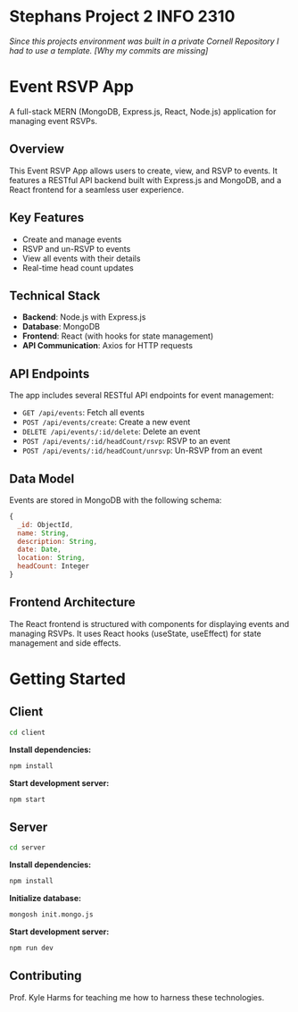 # Stephans Project 2 INFO 2310 

*Since this projects environment was built in a private Cornell Repository I had to use a template. [Why my commits are missing]*

# Event RSVP App

A full-stack MERN (MongoDB, Express.js, React, Node.js) application for managing event RSVPs.

## Overview

This Event RSVP App allows users to create, view, and RSVP to events. It features a RESTful API backend built with Express.js and MongoDB, and a React frontend for a seamless user experience.

## Key Features

- Create and manage events
- RSVP and un-RSVP to events
- View all events with their details
- Real-time head count updates

## Technical Stack

- **Backend**: Node.js with Express.js
- **Database**: MongoDB
- **Frontend**: React (with hooks for state management)
- **API Communication**: Axios for HTTP requests

## API Endpoints

The app includes several RESTful API endpoints for event management:

- `GET /api/events`: Fetch all events
- `POST /api/events/create`: Create a new event
- `DELETE /api/events/:id/delete`: Delete an event
- `POST /api/events/:id/headCount/rsvp`: RSVP to an event
- `POST /api/events/:id/headCount/unrsvp`: Un-RSVP from an event

## Data Model

Events are stored in MongoDB with the following schema:

```javascript
{
  _id: ObjectId,
  name: String,
  description: String,
  date: Date,
  location: String,
  headCount: Integer
}
```

## Frontend Architecture

The React frontend is structured with components for displaying events and managing RSVPs. It uses React hooks (useState, useEffect) for state management and side effects.

# Getting Started
## Client

```sh
cd client
```

**Install dependencies:**

```sh
npm install
```

**Start development server:**

```sh
npm start
```

## Server

```sh
cd server
```

**Install dependencies:**

```sh
npm install
```

**Initialize database:**

```sh
mongosh init.mongo.js
```

**Start development server:**

```sh
npm run dev
```


## Contributing

Prof. Kyle Harms for teaching me how to harness these technologies. 



